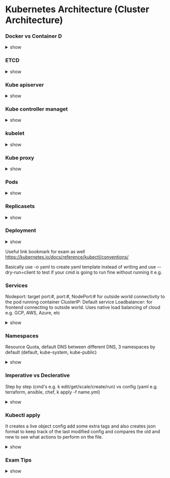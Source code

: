 # Kubernetes Architecture (Cluster Architecture)


### Docker vs Container D
<details><summary>show</summary>
<p>
  
```bash
cmds
```

</p>
</details>

### ETCD
<details><summary>show</summary>
<p>
  
```bash
cmds
```

</p>
</details>

### Kube apiserver
<details><summary>show</summary>
<p>
  
```bash
cmds
```

</p>
</details>

###  Kube controller managet
<details><summary>show</summary>
<p>
  
```bash
cmds
```

</p>
</details>

###  kubelet
<details><summary>show</summary>
<p>

```bash
  
cmds

```

</p>
</details>


###  Kube proxy 
<details><summary>show</summary>

<p>

```bash
kubectl get pods -n kube-system
kubectl get daemonset -n kube-system
```

</p>
</details>



###  Pods
<details><summary>show</summary>
<p>

```bash
kubectl get pods
```

</p>
</details>


###  Replicasets 
<details><summary>show</summary>
<p>

```bash
kubectl get replicaset
kubectl create f replicaset definition.yml
kubectl get replicaset
kubectl delete replicaset myapp replicaset *Also deletes all underlying PODs
kubectl replace f replicaset definition.yml
kubectl scale replicas=6 f replicaset definition.yml
```

</p>
</details>

### Deployment

<details><summary>show</summary>
<p>

```bash
kubectl create f deployment definition.yml
kubectl get deployments

kubectl get all

```





```bash
kubectl create deployment --image=nginx nginx --replicas=4 --dry-run=client -o yaml > nginx-deployment.yaml
```

</p>
</details>

Useful link bookmark for exam as well
https://kubernetes.io/docs/reference/kubectl/conventions/

Basically use -o yaml to create yaml template instead of writing 
and use --dry-run=client to test if your cmd is going to run fine without running it 
e.g.


### Services
Nodeport: target port:#, port:#, NodePort:# for outside world connectivity to the pod running container
ClusterIP: Default service
Loadbalancer: for frontend connecting to outside world. Uses native load balancing of cloud e.g. GCP, AWS, Azure, etc

<details><summary>show</summary>
<p>

```bash
k get svc
```
</p>
</details>

### Namespaces
Resource Quota, default DNS between different DNS, 3 namespaces by default (default, kube-system, kube-public)
  
<details><summary>show</summary>
<p>


```bash
k get pods -A
k get svc -n=marketing
kubectl config set-context $(kubectl config current-context) --namespace=prod
kubectl get pods --namespace=default
kubectl get pods --all-namespaces
```
</p>
</details>


### Imperative vs Declerative 
  Step by step (cmd's e.g. k edit/get/scale/create/run) vs config (yaml e.g. terraform, ansible, chef, k apply -f name.yml)

<details><summary>show</summary>
<p>

```bash
k run httpd --image=httpd:alpine --port=80 --expose

k create deployment redis-deploy --image=redis --replicas=2 --namespace=dev-ns

k run custom-nginx --image=nginx --port=8080

k create deployment --image=kodekloud/webapp-color --replicas=3 webapp

k create service clusterip redis-service --tcp=6379:6379 or k expose pod redis --port 6379 --name redis-service

k describe svc redis-service

k run --image=redis:alpine redis --labels=tier=db

k create ns dev-ns
```
</p>
</details>

### Kubectl apply
  It creates a live object config add some extra tags and also creates json format to keep track of the last modified config and compares the old and new to see what actions to perform on the file.
<details><summary>show</summary>
<p>


```bash
kubectl apply f deployment definition.yml
kubectl run nginx image= nginx


kubectl create f deployment definition.yml                                  (create)
kubectl get deployments                                                     (Get)
kubectl apply f deployment definition.yml                                   (Update)
kubectl set image deployment/ myapp deployment nginx =nginx:1.9.1           (Update)
kubectl rollout status deployment/ myapp deployment                         (Status)
kubectl rollout history deployment/ myapp deployment                        (Status)
kubectl rollout undo deployment/ myapp deployment                           (Rollback)
```
</p>
</details>





### Exam Tips
<details><summary>show</summary>
<p>
  
```bash
 Create Objects
kubectl apply f nginx.yaml
kubectl run image= nginx nginx
kubectl create deployment image= nginx nginx
kubectl expose deployment nginx port 80

  Update Objects
kubectl apply f nginx.yaml
kubectl edit deployment nginx
kubectl scale deployment nginx replicas=5
kubectl set image deployment nginx nginx =nginx:1.18
```
</p>
</details>





